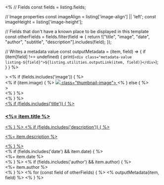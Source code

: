 <%
// Fields
const fields = listing.fields;

// Image properties
const imageAlign = listing['image-align'] || 'left';
const imageHeight = listing['image-height'];

// Fields that don't have a known place to be displayed in this template
const otherFields = fields.filter(field => {
  return !["title", "image", "date", "author", "subtitle", "description"].includes(field);
});


// Writes a metadata value
const outputMetadata = (item, field) => {
  if (item[field] !== undefined) {
    print(`<div class="metadata-value listing-${field}">${listing.utilities.outputLink(item, field)}</div>`);  
  } 
}
%>

<div class="quarto-post image-<%= imageAlign %>" <%= listing.utilities.metadataAttrs(item) %>>
<% if (fields.includes('image')) { %>
<div class="thumbnail"><% if (item.image) { %>
<a href="<%- item.path %>" class="post-contents">
<img src="<%- item.image %>"<%= imageHeight ? ` style="height: ${imageHeight};"` : '' %> class="thumbnail-image">
</a>
<% } else { %>
<div class="thumbnail-image"<%= imageHeight ? ` style="height: ${imageHeight};"` : '' %>></div><% } %>
</div>
<% } %>
<div class="body"><a href="<%- item.path %>" class="post-contents"><% if (fields.includes('title')) { %>
<h3 class="no-anchor listing-title"><%= item.title %></h3>
<% } %>
<% if (fields.includes('description')) { %><p class="listing-description">
<%= item.description %>
</p><% } %></a></div>
<div class="metadata">
<% if (fields.includes('date') && item.date) { %><div class="listing-date"><%= item.date %></div><% } %>
<% if (fields.includes('author') && item.author) { %><div class="listing-author"><%= item.author %></div><% } %>
<% for (const field of otherFields) { %>
<% outputMetadata(item, field) %>
<% } %>
</div>
</div>

